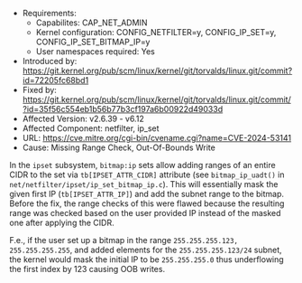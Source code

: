 - Requirements:
    - Capabilites: CAP_NET_ADMIN
    - Kernel configuration: CONFIG_NETFILTER=y, CONFIG_IP_SET=y, CONFIG_IP_SET_BITMAP_IP=y
    - User namespaces required: Yes
- Introduced by: https://git.kernel.org/pub/scm/linux/kernel/git/torvalds/linux.git/commit?id=72205fc68bd1
- Fixed by: https://git.kernel.org/pub/scm/linux/kernel/git/torvalds/linux.git/commit/?id=35f56c554eb1b56b77b3cf197a6b00922d49033d
- Affected Version: v2.6.39 - v6.12
- Affected Component: netfilter, ip_set
- URL: https://cve.mitre.org/cgi-bin/cvename.cgi?name=CVE-2024-53141
- Cause: Missing Range Check, Out-Of-Bounds Write


In the `ipset` subsystem, `bitmap:ip` sets allow adding ranges of an entire CIDR
to the set via `tb[IPSET_ATTR_CIDR]` attribute (see `bitmap_ip_uadt()` in
`net/netfilter/ipset/ip_set_bitmap_ip.c`). This will essentially mask the given
first IP (`tb[IPSET_ATTR_IP]`) and add the subnet range to the bitmap. Before the
fix, the range checks of this were flawed because the resulting range was checked
based on the user provided IP instead of the masked one after applying the CIDR.

F.e., if the user set up a bitmap in the range `255.255.255.123, 255.255.255.255`,
and added elements for the `255.255.255.123/24` subnet, the kernel would mask the
initial IP to be `255.255.255.0` thus underflowing the first index by 123 causing
OOB writes.
